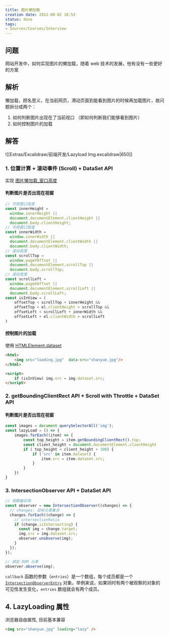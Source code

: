 ```yaml
---
title: 图片懒加载
creation date: 2022-08-02 16:53 
status: done
tags: 
- Sources/Courses/Interview
---
```


## 问题

网站开发中，如何实现图片的懒加载，随着 web 技术的发展，他有没有一些更好的方案

## 解析

懒加载，顾名思义，在当前网页，滑动页面到能看到图片的时候再加载图片，故问题拆分成两个：
1.  如何判断图片出现在了当前视口 （即如何判断我们能够看到图片）
2.  如何控制图片的加载

## 解答

![[Extras/Excalidraw/前端开发/Lazyload Img.excalidraw|650]]

### 1. 位置计算 + 滚动事件 (Scroll) + DataSet API

实现 [图片懒加载\_窗口高度](https://codepen.io/chick26/pen/zYWRZBG)

#### 判断图片是否出现在视窗

```js
// 可视窗口高度
const innerHeight =
  window.innerHeight || 
  document.documentElement.clientHeight || 
  document.body.clientHeight;
// 可视窗口宽度
const innerWidth =
  window.innerWidth || 
  document.documentElement.clientWidth || 
  document.body.clientWidth; 
// 滚动高度 
const scrollTop = 
  window.pageYOffset || 
  document.documentElement.scrollTop || 
  document.body.scrollTop;
// 滚动宽度
const scrollLeft = 
  window.pageXOffset || 
  document.documentElement.scrollLeft || 
  document.body.scrollLeft;
const isInView = (
	offsetTop < scrollTop + innerHeight &&
	offsetTop + el.clientHeight > scrollTop &&
	offsetLeft < scrollLeft + innerWidth &&
	offsetLeft + el.clientWidth > scrollLeft
)
```

#### 控制图片的加载 

使用 [HTMLElement.dataset](https://developer.mozilla.org/en-US/docs/Web/API/HTMLElement/dataset)

```html
<html>
	<img src="loading.jpg"  data-src="shanyue.jpg"/>
</html>

<script>
	if (isInView) img.src = img.dataset.src;
</script>
```

### 2. getBoundingClientRect API + Scroll with Throttle + DataSet API

#### 判断图片是否出现在视窗

```js
const images = document.querySelectorAll('img');
const lazyLoad = () => {
    images.forEach((item) => {
	    const top_height = item.getBoundingClientRect().top;
	    const client_height = document.documentElement.clientHeight
        if ( top_height < client_height + 100) {
            if ('src' in item.dataset) {
                item.src = item.dataset.src;
            }
        }
    })
}
```

###  3. IntersectionObserver API + DataSet API

```js
// 观察器实例
const observer = new IntersectionObserver((changes) => {
  // changes: 目标元素集合
  changes.forEach((change) => {
    // intersectionRatio
    if (change.isIntersecting) {
      const img = change.target;
      img.src = img.dataset.src;
      observer.unobserve(img);
    }
  });
});

// 绑定 DOM 元素
observer.observe(img);
```

`callback` 函数的参数（`entries`）是一个数组，每个成员都是一个[`IntersectionObserverEntry`](https://developer.mozilla.org/en-US/docs/Web/API/IntersectionObserverEntry) 对象。举例来说，如果同时有两个被观察的对象的可见性发生变化，`entries` 数组就会有两个成员。

## 4. LazyLoading 属性

浏览器自由属性, 目前基本兼容

```html
<img src="shanyue.jpg" loading="lazy" />
```

